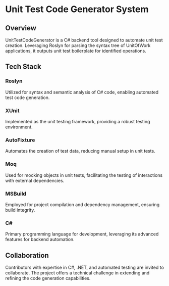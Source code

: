 # Unit Test Code Generator System

## Overview

UnitTestCodeGenerator is a C# backend tool designed to automate unit test creation. Leveraging Roslyn for parsing the syntax tree of UnitOfWork applications, it outputs unit test boilerplate for identified operations.

## Tech Stack

### Roslyn
Utilized for syntax and semantic analysis of C# code, enabling automated test code generation.

### XUnit
Implemented as the unit testing framework, providing a robust testing environment.

### AutoFixture
Automates the creation of test data, reducing manual setup in unit tests.

### Moq
Used for mocking objects in unit tests, facilitating the testing of interactions with external dependencies.

### MSBuild
Employed for project compilation and dependency management, ensuring build integrity.

### C#
Primary programming language for development, leveraging its advanced features for backend automation.

## Collaboration

Contributors with expertise in C#, .NET, and automated testing are invited to collaborate. The project offers a technical challenge in extending and refining the code generation capabilities.
